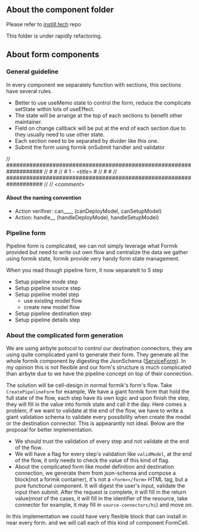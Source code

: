 ## About the component folder

Please refer to [instill.tech](https://github.com/instill-ai/instill.tech/tree/main/src/components) repo 

This folder is under rapidly refactoring.

## About form components

### General guideline

In every component we separately function with sections, this sections have several rules.

- Better to use useMemo state to control the form, reduce the complicate setState within lots of useEffect.
- The state will be arrange at the top of each sections to benefit other maintainer.
- Field on change callback will be put at the end of each section due to they usually need to use other state.
- Each section need to be separated by divider like this one.
- Submit the form using formik onSubmit handler and validator

// ###################################################################
// # #
// # 1 - <_title_> #
// # #
// ###################################################################
//
// <_comment_>

#### About the naming convention

- Action verifirer: can\_\_\_\_ (canDeployModel, canSetupModel)
- Action: handle\_\_ (handleDeployModel, handleSetupModel)

### Pipeline form

Pipeline form is complicated, we can not simply leverage what Formik provided but need to write out own flow and centralize the data we gather using formik state, formik provide very handy form state management.

When you read though pipeline form, it now separatelt to 5 step

- Setup pipeline mode step
- Setup pipeline source step
- Setup pipeline model step
  - use existing model flow
  - create new model flow
- Setup pipeline destination step
- Setup pipeline details step

### About the complicated form generation

We are using airbyte potocol to control our destination connectors, they are using quite complicated yaml to generate their form. They generate all the whole formik component by digesting the JsonSchema ([ServiceForm](https://github.com/airbytehq/airbyte/blob/8076b56f3718d6fe054b660a838f2c1c6890ffc2/airbyte-webapp/src/views/Connector/ServiceForm/ServiceForm.tsx)). In my opinion this is not flexible and our form's structure is much complicated than airbyte due to we have the pipeline concept on top of their connection.

The solution will be cell-design in normal formik's form's flow. Take `CreatePipelineForm` for example, We have a giant formik form that hold the full state of the flow, each step have its own logic and upon finish the step, they will fill in the value into formik state and call it the day. Here comes a problem, if we want to validate at the end of the flow, we have to write a giant validation schema to validate every possibility when create the model or the destination connector. This is appearantly not ideal. Below are the proposal for better implementation.

- We should trust the validation of every step and not validate at the end of the flow.
- We will have a flag for every step's validation like `validModel`, at the end of the flow, it only needs to check the value of this kind of flag.
- About the complicated form like model definition and destination connection, we generate them from json-schema and compose a block(not a formik container), it's not a `<form></form>` HTML tag, but a pure functional component. It will digest the user's input, validate the input then submit. After the request is complete, it will fill in the return value(most of the cases, it will fill in the identifier of the resource, take connector for example, it may fill in `source-connectors/hi`) and move on.

In this implementation we could have very flexible block that can install in near every form. and we will call each of this kind of component FormCell.
